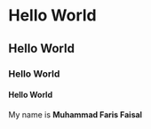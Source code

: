 # Hello World
## Hello World
### Hello World
#### Hello World

My name is **Muhammad Faris Faisal**
